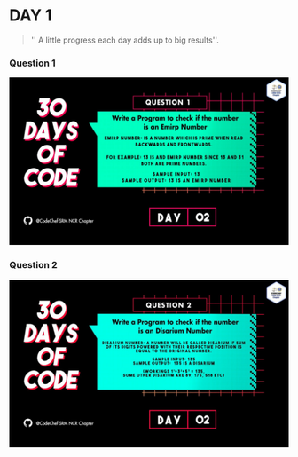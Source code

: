 # DAY 1
> '' A little progress each day adds up to big results''.
### Question 1
<p align="center">
  <img width="auto" height="auto" src="../../.github/Day2-1.jpeg">
</p>

### Question 2
<p align="center">
  <img width="auto" height="auto" src="../../.github/Day2-2.jpeg">
</p>
